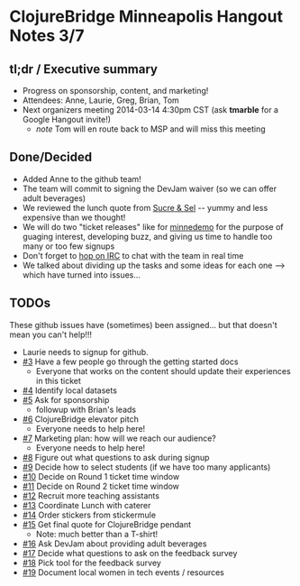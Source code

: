 # ClojureBridge Minneapolis Hangout Notes 3/7

## tl;dr / Executive summary

* Progress on sponsorship, content, and marketing!
* Attendees: Anne, Laurie, Greg, Brian, Tom
* Next organizers meeting 2014-03-14 4:30pm CST (ask **tmarble** for a Google Hangout invite!)
  * _note_ Tom will en route back to MSP and will miss this meeting

## Done/Decided

* Added Anne to the github team!
* The team will commit to signing the DevJam waiver (so we can offer adult beverages)
* We reviewed the lunch quote from [Sucre & Sel](http://www.sucre-sel.com/) -- yummy and less expensive than we thought!
* We will do two "ticket releases" like for [minnedemo](http://minnestar.org/minnedemo/) for the purpose of guaging interest, developing buzz, and giving us time to handle too many or too few signups
* Don't forget to [hop on IRC](../../FAQ.md) to chat with the team in real time
* We talked about dividing up the tasks and some ideas for each one --> which have turned into issues...

## TODOs

These github issues have (sometimes) been assigned... but that doesn't mean you can't
help!!!

* Laurie needs to signup for github.
* [#3](https://github.com/clojurebridge-minneapolis/organizing/issues/3) Have a few people go through the getting started docs
  * Everyone that works on the content should update their experiences in this ticket
* [#4](https://github.com/clojurebridge-minneapolis/organizing/issues/4) Identify local datasets
* [#5](https://github.com/clojurebridge-minneapolis/organizing/issues/5) Ask for sponsorship
  * followup with Brian's leads
* [#6](https://github.com/clojurebridge-minneapolis/organizing/issues/6) ClojureBridge elevator pitch
  * Everyone needs to help here!
* [#7](https://github.com/clojurebridge-minneapolis/organizing/issues/7) Marketing plan: how will we reach our audience?
  * Everyone needs to help here!
* [#8](https://github.com/clojurebridge-minneapolis/organizing/issues/8) Figure out what questions to ask during signup
* [#9](https://github.com/clojurebridge-minneapolis/organizing/issues/9) Decide how to select students (if we have too many applicants)
* [#10](https://github.com/clojurebridge-minneapolis/organizing/issues/10) Decide on Round 1 ticket time window
* [#11](https://github.com/clojurebridge-minneapolis/organizing/issues/11) Decide on Round 2 ticket time window
* [#12](https://github.com/clojurebridge-minneapolis/organizing/issues/12) Recruit more teaching assistants
* [#13](https://github.com/clojurebridge-minneapolis/organizing/issues/13) Coordinate Lunch with caterer
* [#14](https://github.com/clojurebridge-minneapolis/organizing/issues/14) Order stickers from stickermule
* [#15](https://github.com/clojurebridge-minneapolis/organizing/issues/15) Get final quote for ClojureBridge pendant
  * Note: much better than a T-shirt!
* [#16](https://github.com/clojurebridge-minneapolis/organizing/issues/16) Ask DevJam about providing adult beverages
* [#17](https://github.com/clojurebridge-minneapolis/organizing/issues/17) Decide what questions to ask on the feedback survey
* [#18](https://github.com/clojurebridge-minneapolis/organizing/issues/18) Pick tool for the feedback survey
* [#19](https://github.com/clojurebridge-minneapolis/organizing/issues/19) Document local women in tech events / resources
